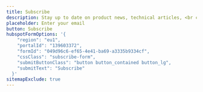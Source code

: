 ```yaml
---
title: Subscribe
description: Stay up to date on product news, technical articles, <br class="d-none d-xl-block"/>and upcoming educational webinars.
placeholder: Enter your email
button: Subscribe
hubspotFormOptions: '{
    "region": "eu1",
    "portalId": "139603372",
    "formId": "049d96c6-ef65-4e41-ba69-a3335b9334cf",
    "cssClass": "subscribe-form",
    "submitButtonClass": "button button_contained button_lg",
    "submitText": "Subscribe"
  }'
sitemapExclude: true
---
```

